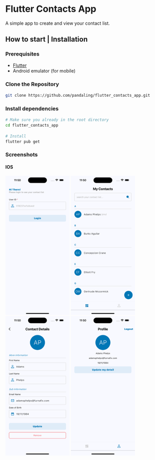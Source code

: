 # Flutter Contacts App

A simple app to create and view your contact list.

## How to start | Installation
### Prerequisites
- [Flutter](https://docs.flutter.dev/get-started/install)
- Android emulator (for mobile)

### Clone the Repository
```bash
git clone https://github.com/pandaling/flutter_contacts_app.git
```

### Install dependencies
```bash
# Make sure you already in the root directory
cd flutter_contacts_app

# Install
flutter pub get
```

### Screenshots

#### IOS
<img src="docs/1.png" alt="login" width="200"/>
<img src="docs/2.png" alt="contact-list" width="200"/>
<img src="docs/3.png" alt="contact-details" width="200"/>
<img src="docs/4.png" alt="profile" width="200"/>